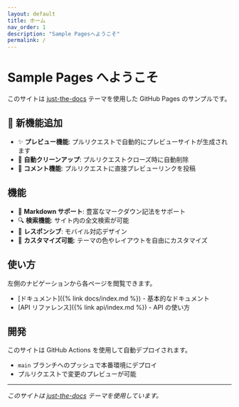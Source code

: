```yaml
---
layout: default
title: ホーム
nav_order: 1
description: "Sample Pagesへようこそ"
permalink: /
---
```


# Sample Pages へようこそ

このサイトは [just-the-docs](https://just-the-docs.github.io/just-the-docs/) テーマを使用した GitHub Pages のサンプルです。

## 🎉 新機能追加

- ✨ **プレビュー機能**: プルリクエストで自動的にプレビューサイトが生成されます
- 🔄 **自動クリーンアップ**: プルリクエストクローズ時に自動削除
- 📝 **コメント機能**: プルリクエストに直接プレビューリンクを投稿

## 機能

- 📖 **Markdown サポート**: 豊富なマークダウン記法をサポート
- 🔍 **検索機能**: サイト内の全文検索が可能
- 📱 **レスポンシブ**: モバイル対応デザイン
- 🎨 **カスタマイズ可能**: テーマの色やレイアウトを自由にカスタマイズ

## 使い方

左側のナビゲーションから各ページを閲覧できます。

- [ドキュメント]({% link docs/index.md %}) - 基本的なドキュメント
- [API リファレンス]({% link api/index.md %}) - API の使い方

## 開発

このサイトは GitHub Actions を使用して自動デプロイされます。

- `main` ブランチへのプッシュで本番環境にデプロイ
- プルリクエストで変更のプレビューが可能

---

*このサイトは [just-the-docs](https://github.com/just-the-docs/just-the-docs) テーマを使用しています。*

